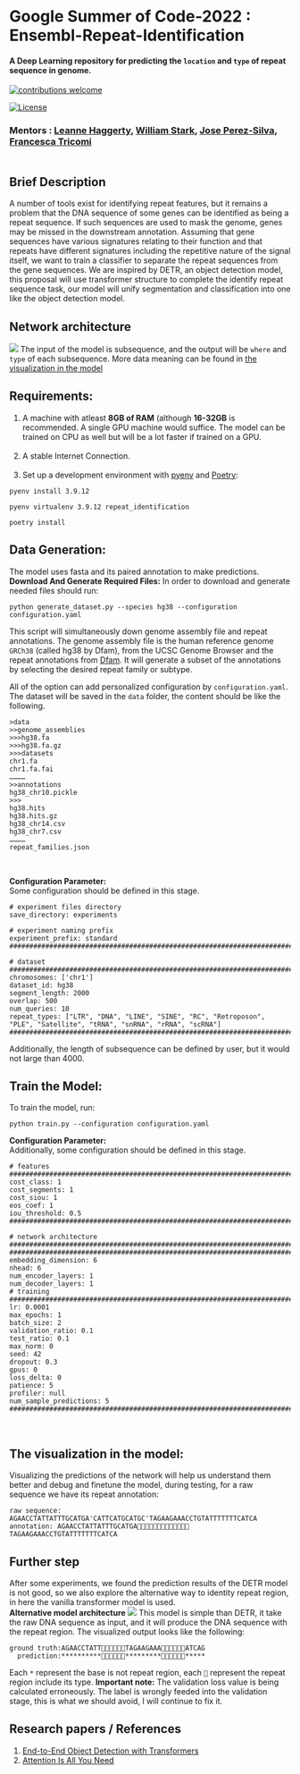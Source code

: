 # Google Summer of Code-2022 : Ensembl-Repeat-Identification
#### A Deep Learning repository for predicting the `location` and `type` of repeat sequence in genome.

[![contributions welcome](https://img.shields.io/badge/contributions-welcome-brightgreen.svg?style=flat)](https://github.com/dwyl/esta/issues)

[![License](https://img.shields.io/badge/License-Apache%202.0-orange.svg)](https://github.com/idealo/image-super-resolution/blob/master/LICENSE)
### Mentors : [Leanne Haggerty](https://www.linkedin.cn/incareer/in/leannehaggerty), [William Stark](https://www.linkedin.cn/incareer/in/williamstarkbio), [Jose Perez-Silva](https://www.linkedin.cn/incareer/in/jos%C3%A9-m%C2%AA-g-p%C3%A9rez-silva-b3959386), [Francesca Tricomi](https://www.linkedin.cn/incareer/in/francesca-tricomi-108916168) <br/><br/>

## Brief Description
A number of tools exist for identifying repeat features, but it remains a problem that the DNA sequence of some genes can be identified as being a repeat sequence. If such sequences are used to mask the genome, genes may be missed in the downstream annotation. Assuming that gene sequences have various signatures relating to their function and that repeats have different signatures including the repetitive nature of the signal itself, we want to train a classifier to separate the repeat sequences from the gene sequences. We are inspired by DETR, an object detection model, this proposal will use transformer structure to complete the identify repeat sequence task, our model will unify segmentation and classification into one like the object detection model.
## Network architecture
![](fig/DETRmodel.png)
The input of the model is subsequence, and the output will be `where` and `type` of each subsequence. More data meaning can be found in [the visualization in the model](#the-visualization-in-the-model) 
## Requirements:
1. A machine with atleast **8GB of RAM** (although **16-32GB** is recommended. A single GPU machine would suffice. The model can be trained on CPU as well but will be a lot faster if trained on a GPU.<br/><br/>
2. A stable Internet Connection.<br/><br/>
3. Set up a development environment with [pyenv](https://github.com/pyenv/pyenv) and [Poetry](https://github.com/python-poetry/poetry):
```shell
pyenv install 3.9.12

pyenv virtualenv 3.9.12 repeat_identification

poetry install
```

 ## Data Generation:
The model uses fasta and its paired annotation to make predictions. <br/>
**Download And Generate Required Files:**
In order to download and generate needed files should run:
```shell
python generate_dataset.py --species hg38 --configuration configuration.yaml
```
This script will simultaneously down genome assembly file and repeat annotations. The genome assembly file is the human reference genome `GRCh38` (called hg38 by Dfam), from the UCSC Genome Browser and the repeat annotations from [Dfam](https://www.dfam.org/home). It will generate a subset of the annotations by selecting the desired repeat family or subtype. 

All of the option can add personalized configuration by `configuration.yaml`. The dataset will be saved in the `data` folder, the content should be like the following.

```shell
>data
>>genome_assemblies
>>>hg38.fa
>>>hg38.fa.gz
>>>datasets
chr1.fa
chr1.fa.fai
…………
>>annotations
hg38_chr10.pickle
>>>
hg38.hits
hg38.hits.gz
hg38_chr14.csv
hg38_chr7.csv 
…………
repeat_families.json
```

<br/>


**Configuration Parameter:**<br/>
Some configuration should be defined in this stage.
```shell
# experiment files directory
save_directory: experiments

# experiment naming prefix
experiment_prefix: standard
################################################################################

# dataset
################################################################################
chromosomes: ['chr1']
dataset_id: hg38
segment_length: 2000
overlap: 500
num_queries: 10
repeat_types: ["LTR", "DNA", "LINE", "SINE", "RC", "Retroposon", "PLE", "Satellite", "tRNA", "snRNA", "rRNA", "scRNA"]
################################################################################

```
Additionally, the length of subsequence can be defined by user, but it would not large than 4000.
<br/>

## Train the Model:

To train the model, run:<br/>
```shell
python train.py --configuration configuration.yaml
```

**Configuration Parameter:**<br/>
Additionally, some configuration should be defined in this stage.
```shell
# features
################################################################################
cost_class: 1
cost_segments: 1
cost_siou: 1
eos_coef: 1
iou_threshold: 0.5
################################################################################

# network architecture
################################################################################
################################################################################
embedding_dimension: 6
nhead: 6
num_encoder_layers: 1
num_decoder_layers: 1
# training
################################################################################
lr: 0.0001
max_epochs: 1
batch_size: 2
validation_ratio: 0.1
test_ratio: 0.1
max_norm: 0
seed: 42
dropout: 0.3
gpus: 0
loss_delta: 0
patience: 5
profiler: null
num_sample_predictions: 5
################################################################################

```
<br/>

## The visualization in the model:

Visualizing the predictions of the network will help us understand them better and debug and finetune the model, during testing, for a raw sequence we have its repeat annotation:
<br/>
```shell
raw sequence: AGAACCTATTATTTGCATGA'CATTCATGCATGC'TAGAAGAAACCTGTATTTTTTTCATCA
annotation: AGAACCTATTATTTGCATGA🥑🥑🥑🥑🥑🥑🥑🥑🥑🥑🥑🥑🥑TAGAAGAAACCTGTATTTTTTTCATCA
```

## Further step
After some experiments, we found the prediction results of the DETR model is not good, so we also explore the alternative way to identity repeat region, in here the vanilla transformer model is used.<br/>
**Alternative model architecture**
![](fig/newnetwork.gif)
This model is simple than DETR, it take the raw DNA sequence as input, and it will produce the DNA sequence with the repeat region.
The visualized output looks like the following:
```shell
ground truth:AGAACCTATT🍓🍓🍓🍓🍓🍓TAGAAGAAA🍓🍓🍓🍓🍓🍓ATCAG
  prediction:**********🍓🍓🍓🍓🍓🍓*********🍓🍓🍓🍓🍓🍓*****
```
Each `*` represent the base is not repeat region, each `🍓` represent the repeat region include its type.
**Important note:**
The validation loss value is being calculated erroneously. The label is wrongly feeded into the validation stage, this is
what we should avoid, I will continue to fix it. 
## Research papers / References

1. [End-to-End Object Detection with Transformers
](https://arxiv.org/abs/2005.12872)
2. [Attention Is All You Need
](https://arxiv.org/abs/1706.03762)

